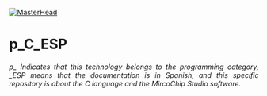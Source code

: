 [![MasterHead](http://dicer0.com/wp-content/uploads/2023/09/C-di_cer0-Banner-2.png)](https://dicer0.com/)
# p_C_ESP
<h6 align="justify">p_ Indicates that this technology belongs to the programming category, _ESP means that the documentation is in Spanish, and this specific repository is about the C language and the MircoChip Studio software.</h6>
